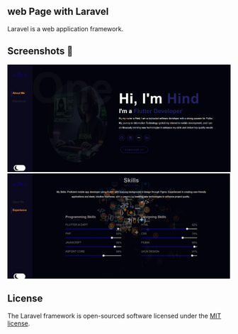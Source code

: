 ## web Page with Laravel

Laravel is a web application framework.

## Screenshots 📸

<p align="center">
  <img src="public/img/biotech host.png" alt="Screenshot 1" />
   <img src="public/img/s.png" alt="Screenshot 4"/>
  
</p>

## License

The Laravel framework is open-sourced software licensed under the [MIT license](https://opensource.org/licenses/MIT).
